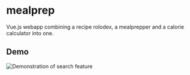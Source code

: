 # mealprep
Vue.js webapp combining a recipe rolodex, a mealprepper and a calorie calculator into one.

## Demo 
![Demonstration of search feature](https://eatprayprogram.no/img/demo.gif)
